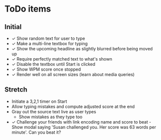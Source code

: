 # ToDo items

## Initial
- ✓ Show random text for user to type
- ✓ Make a multi-line textbox for typing
- ✓ Show the upcoming headline as slightly blurred before being moved up
- ✓ Require perfectly matched text to what's shown
- ✓ Disable the textbox until Start is clicked
- ✓ Show WPM score once stopped
- ✓ Render well on all screen sizes (learn about media queries)

## Stretch
- Initiate a 3,2,1 timer on Start
- Allow typing mistakes and compute adjusted score at the end
- Gray out the source text live as user types
    - Show mistakes as they type too
- ✓ Challenge your friends with link encoding name and score to beat
    -Show modal saying 'Susan challenged you. Her score was 63 words per minute'. Can you beat it?
